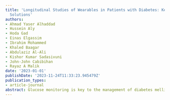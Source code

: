 ```yaml
---
title: 'Longitudinal Studies of Wearables in Patients with Diabetes: Key Issues and
  Solutions'
authors:
- Ahmad Yaser Alhaddad
- Hussein Aly
- Hoda Gad
- Einas Elgassim
- Ibrahim Mohammed
- Khaled Baagar
- Abdulaziz Al-Ali
- Kishor Kumar Sadasivuni
- John-John Cabibihan
- Rayaz A Malik
date: '2023-01-01'
publishDate: '2023-11-24T11:33:23.945479Z'
publication_types:
- article-journal
abstract: Glucose monitoring is key to the management of diabetes mellitus to maintain optimal glucose control whilst avoiding hypoglycemia. Non-invasive continuous glucose monitoring techniques have evolved considerably to replace finger prick testing, but still require sensor insertion. Physiological variables, such as heart rate and pulse pressure, change with blood glucose, especially during hypoglycemia, and could be used to predict hypoglycemia. To validate this approach, clinical studies that contemporaneously acquire physiological and continuous glucose variables are required. In this work, we provide insights from a clinical study undertaken to study the relationship between physiological variables obtained from a number of wearables and glucose levels. The clinical study included three screening tests to assess neuropathy and acquired data using wearable devices from 60 participants for four days. We highlight the challenges and provide recommendations to mitigate issues that may impact the validity of data capture to enable a valid interpretation of the outcomes. 
---
```

